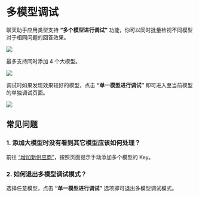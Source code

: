 # 多模型调试

聊天助手应用类型支持 **“多个模型进行调试”** 功能，你可以同时批量检视不同模型对于相同问题的回答效果。

![](https://assets-docs.dify.ai//img/zh_CN/application-orchestrate/473784c07975a8795b837c243f5815e5.webp)

最多支持同时添加 4 个大模型。

![](https://assets-docs.dify.ai//img/zh_CN/application-orchestrate/c60a50d71f66b297fa196ab0dc51311a.webp)

调试时如果发现效果较好的模型，点击 **“单一模型进行调试”** 即可进入至当前模型的单独调试页面。

![](https://assets-docs.dify.ai/2025/02/d273dee2ec4c04f7208a4f7a8b3a86db.png)

## 常见问题

### 1. 添加大模型时没有看到其它模型应该如何处理？

前往 [“增加新供应商”](https://docs.dify.ai/v/zh-hans/guides/model-configuration/new-provider)，按照页面提示手动添加多个模型的 Key。

### 2. 如何退出多模型调试模式？

选择任意模型，点击 **“单一模型进行调试”** 选项即可退出多模型调试模式。

